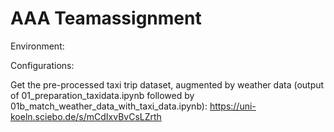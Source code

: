 # AAA Teamassignment

Environment:

Configurations:

Get the pre-processed taxi trip dataset, augmented by weather data (output of 01_preparation_taxidata.ipynb followed by 01b_match_weather_data_with_taxi_data.ipynb): https://uni-koeln.sciebo.de/s/mCdIxvBvCsLZrth
